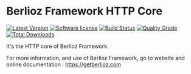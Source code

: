 # Berlioz Framework HTTP Core

[![Latest Version](https://img.shields.io/packagist/v/berlioz/http-core.svg?style=flat-square)](https://github.com/BerliozFramework/HttpCore/releases)
[![Software license](https://img.shields.io/github/license/BerliozFramework/HttpCore.svg?style=flat-square)](https://github.com/BerliozFramework/HttpCore/blob/master/LICENSE)
[![Build Status](https://img.shields.io/travis/com/BerliozFramework/HttpCore/master.svg?style=flat-square)](https://travis-ci.com/BerliozFramework/HttpCore)
[![Quality Grade](https://img.shields.io/codacy/grade/8133a5f0d3bd4bc7b6ee19828bd387ea/master.svg?style=flat-square)](https://www.codacy.com/manual/BerliozFramework/HttpCore)
[![Total Downloads](https://img.shields.io/packagist/dt/berlioz/http-core.svg?style=flat-square)](https://packagist.org/packages/berlioz/http-core)

It's the HTTP core of Berlioz Framework.

For more information, and use of Berlioz Framework, go to website and online documentation :
https://getberlioz.com